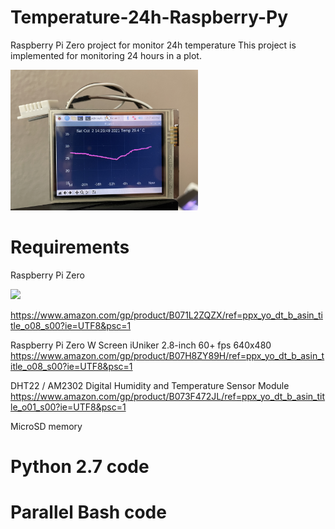 # Temperature-24h-Raspberry-Py
Raspberry Pi Zero project for monitor 24h temperature
This project is implemented for monitoring 24 hours in a plot.

<img src="picture/IMG_0604.jpg" width=300>

# Requirements

Raspberry Pi Zero

<img src="picture/IMG_0325(2).jpg" width=300>

https://www.amazon.com/gp/product/B071L2ZQZX/ref=ppx_yo_dt_b_asin_title_o08_s00?ie=UTF8&psc=1

Raspberry Pi Zero W Screen iUniker 2.8-inch 60+ fps 640x480
https://www.amazon.com/gp/product/B07H8ZY89H/ref=ppx_yo_dt_b_asin_title_o08_s00?ie=UTF8&psc=1

DHT22 / AM2302 Digital Humidity and Temperature Sensor Module
https://www.amazon.com/gp/product/B073F472JL/ref=ppx_yo_dt_b_asin_title_o01_s00?ie=UTF8&psc=1

MicroSD memory 

# Python 2.7 code

# Parallel Bash code
